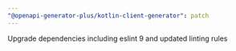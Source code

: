 ```yaml
---
"@openapi-generator-plus/kotlin-client-generator": patch
---
```


Upgrade dependencies including eslint 9 and updated linting rules
